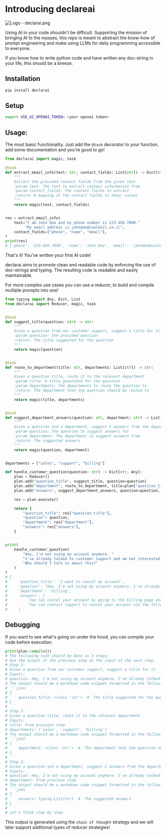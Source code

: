 # Introducing declareai

![Logo - declarai.png](assets/Logo-declarai.png)

Using AI in your code shouldn't be difficult. Supporting the mission of bringing AI to the masses,
this repo is meant to abstract the know-how of prompt engineering and make using LLMs for daily programming accessible to everyone.

If you know how to write python code and have written any doc-string in your life, this should be a breeze.

## Installation
```bash
pip install declarai
```

## Setup
```bash
export USE_AI_OPENAI_TOKEN= <your openai token>
```

## Usage:
The most basic functionality. Just add the `@task` decorator to your function, add some documentation and you're good to go!
```python
from declarai import magic, task

@task
def extract_email_info(text: str, contact_fields: List[str]) -> Dict[str, str]:
    """
    Extract the provided contact fields from the given text
    :param text: The text to extract contact information from
    :param contact_fields: The contact fields to extract
    :return: A mapping of the contact fields to their values
    """
    return magic(text, contact_fields)


res = extract_email_info(
    text="I am John Doe and my phone number is 123-456-7890." 
         "My email address is johndoe@coolmail.co.il",
    contact_fields=["phone", "name", "email"],
)
print(res)
# {'phone': '123-456-7890', 'name': 'John Doe', 'email': 'johndoe@coolmail.co.il'}
```
That's it! You've written your first AI code!

declarai aims to promote clean and readable code by enforcing the use of doc-strings and typing.
The resulting code is readable and easily maintainable.

For more complex use cases you can use a reducer, to build and compile multiple prompts into one!
```python
from typing import Any, Dict, List
from declarai import Reducer, magic, task


@task
def suggest_title(question: str) -> str:
    """
    Given a question from our customer support, suggest a title for it
    :param question: the provided question
    :return: The title suggested for the question
    """
    return magic(question)


@task
def route_to_department(title: str, departments: List[str]) -> str:
    """
    Given a question title, route it to the relevant department
    :param title: A title generated for the question
    :param departments: The departments to route the question to
    :return: The department that the question should be routed to
    """
    return magic(title, departments)


@task
def suggest_department_answers(question: str, department: str) -> List[str]:
    """
    Given a question and a department, suggest 2 answers from the department's knowledge base
    :param question: The question to suggest answers for
    :param department: The department to suggest answers from
    :return: The suggested answers
    """
    return magic(question, department)


departments = ["sales", "support", "billing"]

def handle_customer_question(question: str) -> Dict[str, Any]:
    plan = Reducer()
    plan.add("question_title", suggest_title, question=question)
    plan.add("department", route_to_department, title=plan["question_title"], departments=departments)
    plan.add("answers", suggest_department_answers, question=question, department=plan["department"])

    res = plan.execute()

    return {
        "question_title": res["question_title"],
        "question": question,
        "department": res["department"],
        "answers": res["answers"],
    }


print(
    handle_customer_question(
        "Hey, I'm not using my account anymore. "
        "I've already talked to customer support and am not interested in it anymore. "
        "Who should I talk to about this?"
    )
)
# {
#     'question_title': 'I want to cancel my account',
#     'question': "Hey, I'm not using my account anymore. I've already talked to customer support and am not interested in it anymore. Who should I talk to about this?",
#     'department': 'billing',
#     'answers': [
#         'You can cancel your account by going to the billing page and clicking the cancel button',
#         'You can contact support to cancel your account via the following email: support@coolmailco',
#     ]
```

## Debugging
If you want to see what's going on under the hood, you can compile your code before execution:
```python
print(plan.compile())
# The following task should be done in 3 steps:
# Use the output of the previous step as the input of the next step.
# Step 1: 
# Given a question from our customer support, suggest a title for it
# Inputs:
# question: Hey, I'm not using my account anymore. I've already talked to customer support and am not interested in it anymore. Who should I talk to about this?
# The output should be a markdown code snippet formatted in the following schema, including the leading and trailing '```json' and '```':
# ```json
# {
#     question_title: <class 'str'>  #  The title suggested for the question
# }
# ```
# Step 2: 
# Given a question title, route it to the relevant department
# Inputs:
# title: From previous step
# departments: ['sales', 'support', 'billing']
# The output should be a markdown code snippet formatted in the following schema, including the leading and trailing '```json' and '```':
# ```json
# {
#     department: <class 'str'>  #  The department that the question should be routed to
# }
# ```
# Step 3: 
# Given a question and a department, suggest 2 answers from the department's knowledge base
# Inputs:
# question: Hey, I'm not using my account anymore. I've already talked to customer support and am not interested in it anymore. Who should I talk to about this?
# department: From previous step
# The output should be a markdown code snippet formatted in the following schema, including the leading and trailing '```json' and '```':
# ```json
# {
#     answers: typing.List[str]  #  The suggested answers
# }
# ```
# Let's think step by step
```

This output is generated using the `chain of thought` strategy and we will later support additional types of reducer strategies!

